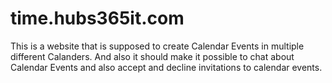 # time.hubs365it.com
This is a website that is supposed to create Calendar Events in multiple different Calanders.
And also it should make it possible to chat about Calendar Events and also accept and decline invitations to calendar events.